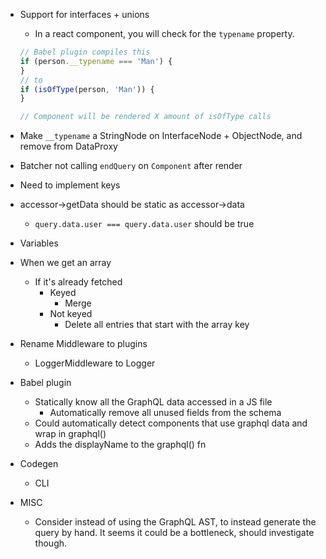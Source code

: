 - Support for interfaces + unions

  - In a react component, you will check for the `typename` property.

  ```js
  // Babel plugin compiles this
  if (person.__typename === 'Man') {
  }
  // to
  if (isOfType(person, 'Man')) {
  }

  // Component will be rendered X amount of isOfType calls
  ```

- Make `__typename` a StringNode on InterfaceNode + ObjectNode, and remove from DataProxy
- Batcher not calling `endQuery` on `Component` after render
- Need to implement keys
- accessor->getData should be static as accessor->data
  - `query.data.user === query.data.user` should be true
- Variables
- When we get an array

  - If it's already fetched
    - Keyed
      - Merge
    - Not keyed
      - Delete all entries that start with the array key

* Rename Middleware to plugins

  - LoggerMiddleware to Logger

* Babel plugin
  - Statically know all the GraphQL data accessed in a JS file
    - Automatically remove all unused fields from the schema
  * Could automatically detect components that use graphql data and wrap in graphql()
  * Adds the displayName to the graphql() fn

- Codegen

  - CLI

- MISC
  - Consider instead of using the GraphQL AST, to instead generate the query by hand. It seems it could be a bottleneck, should investigate though.
